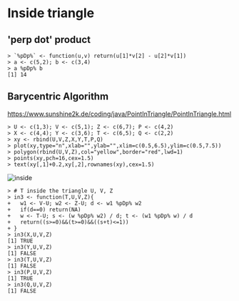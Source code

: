# Inside triangle


## 'perp dot' product 

```
> `%pDp%` <- function(u,v) return(u[1]*v[2] - u[2]*v[1])
> a <- c(5,2); b <- c(3,4)
> a %pDp% b
[1] 14
```
## Barycentric Algorithm

https://www.sunshine2k.de/coding/java/PointInTriangle/PointInTriangle.html

```
> U <- c(1,3); V <- c(5,1); Z <- c(6,7); P <- c(4,2)
> X <- c(4,4); Y <- c(3,6); T <- c(6,5); Q <- c(2,2)
> xy <- rbind(U,V,Z,X,Y,T,P,Q)
> plot(xy,type="n",xlab="",ylab="",xlim=c(0.5,6.5),ylim=c(0.5,7.5))
> polygon(rbind(U,V,Z),col="yellow",border="red",lwd=1)
> points(xy,pch=16,cex=1.5)
> text(xy[,1]+0.2,xy[,2],rownames(xy),cex=1.5)
```
![inside](https://github.com/user-attachments/assets/efaf6667-712e-4702-a346-20ef5ce54823)

```
> # T inside the triangle U, V, Z
> in3 <- function(T,U,V,Z){
+   w1 <- V-U; w2 <- Z-U; d <- w1 %pDp% w2
+   if(d==0) return(NA)
+   w <- T-U; s <- (w %pDp% w2) / d; t <- (w1 %pDp% w) / d 
+   return((s>=0)&&(t>=0)&&((s+t)<=1))
+ }
> in3(X,U,V,Z) 
[1] TRUE
> in3(Y,U,V,Z) 
[1] FALSE
> in3(T,U,V,Z) 
[1] FALSE
> in3(P,U,V,Z) 
[1] TRUE
> in3(Q,U,V,Z)
[1] FALSE
```
